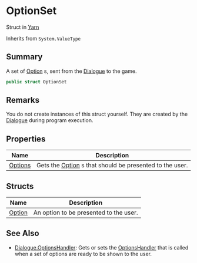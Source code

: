 # OptionSet

Struct in [Yarn](../)

Inherits from `System.ValueType`

## Summary

A set of [Option](yarn.optionset.option/) s, sent from the [Dialogue](../yarn.dialogue/) to the game.

```csharp
public struct OptionSet
```

## Remarks

You do not create instances of this struct yourself. They are created by the [Dialogue](../yarn.dialogue/) during program execution.

## Properties

| Name                                 | Description                                                                       |
| ------------------------------------ | --------------------------------------------------------------------------------- |
| [Options](yarn.optionset.options.md) | Gets the [Option](yarn.optionset.option/) s that should be presented to the user. |

## Structs

| Name                             | Description                            |
| -------------------------------- | -------------------------------------- |
| [Option](yarn.optionset.option/) | An option to be presented to the user. |

## See Also

* [Dialogue.OptionsHandler](../yarn.dialogue/yarn.dialogue.optionshandler.md): Gets or sets the [OptionsHandler](../yarn.optionshandler.md) that is called when a set of options are ready to be shown to the user.
